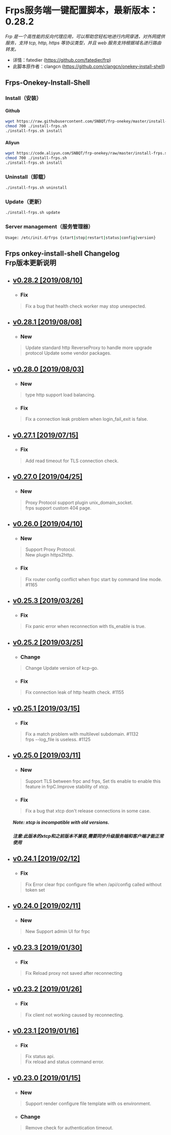 
Frps服务端一键配置脚本，最新版本：0.28.2
===========

*Frp 是一个高性能的反向代理应用，可以帮助您轻松地进行内网穿透，对外网提供服务，支持 tcp, http, https 等协议类型，并且 web 服务支持根据域名进行路由转发。*

* 详情：fatedier (https://github.com/fatedier/frp)
* 此脚本原作者：clangcn (https://github.com/clangcn/onekey-install-shell)

## Frps-Onekey-Install-Shell  

### Install（安装）

#### Github
```Bash
wget https://raw.githubusercontent.com/SNBQT/frp-onekey/master/install-frps.sh -O ./install-frps.sh
chmod 700 ./install-frps.sh
./install-frps.sh install
```
#### Aliyun
```Bash
wget https://code.aliyun.com/SNBQT/frp-onekey/raw/master/install-frps.sh -O ./install-frps.sh
chmod 700 ./install-frps.sh
./install-frps.sh install
```

### Uninstall（卸载）
```Bash
./install-frps.sh uninstall
```
### Update（更新）
```Bash
./install-frps.sh update
```
### Server management（服务管理器）
```Bash
Usage: /etc/init.d/frps {start|stop|restart|status|config|version}
```
Frps onkey-install-shell Changelog<br>Frp版本更新说明
---------------------------------------

 <!-- vim-markdown-toc GFM -->

* ## [v0.28.2 [2019/08/10]](#v0.28.2[2019/08/10])
    * ### Fix
     > Fix a bug that health check worker may stop unexpected.

* ## [v0.28.1 [2019/08/08]](#v0.28.1[2019/08/08])
    * ### New
     > Update standard http ReverseProxy to handle more upgrade protocol
     > Update some vendor packages.

* ## [v0.28.0 [2019/08/03]](#v0.28.0[2019/08/03])
    * ### New
     > type http support load balancing.
    * ### Fix
     > Fix a connection leak problem when login_fail_exit is false.

* ## [v0.27.1 [2019/07/15]](#v0.27.1[2019/07/15])
    * ### Fix
     > Add read timeout for TLS connection check.

* ## [v0.27.0 [2019/04/25]](#v0.27.0[2019/04/25])
    * ### New
     > Proxy Protocol support plugin unix_domain_socket.  
     > frps support custom 404 page.

* ## [v0.26.0 [2019/04/10]](#v0.26.0[2019/04/10])
    * ### New
     > Support Proxy Protocol.  
       New plugin https2http.
    * ### Fix
     > Fix router config conflict when frpc start by command line mode. #1165

* ## [v0.25.3 [2019/03/26]](#v0.25.3[2019/03/26])
    * ### Fix
     > Fix panic error when reconnection with tls_enable is true.

* ## [v0.25.2 [2019/03/25]](#v0.25.2[2019/03/25])
    * ### Change
     > Change Update version of kcp-go.
    * ### Fix
     > Fix connection leak of http health check. #1155

* ## [v0.25.1 [2019/03/15]](#v0.25.1[2019/03/15])
    * ### Fix
     >Fix a match problem with multilevel subdomain. #1132  
      frps --log_file is useless. #1125

* ## [v0.25.0 [2019/03/11]](#v0.25.0[2019/03/11])
    * ### New
     > Support TLS between frpc and frps, Set
 tls enable to enable this feature in frpC.Improve stability of xtcp.
    * ### Fix
     > Fix a bug that xtcp don't release connections in some case.
     
    ##### Note: xtcp is incompatible with old versions.
 
    ##### 注意:此版本的xtcp和之前版本不兼容,需要同步升级服务端和客户端才能正常使用
 
* ## [v0.24.1 [2019/02/12]](#v0.24.1[2019/02/12])
    * ### Fix
     > Fix Error clear frpc configure file when /api/config called without token set
     
* ## [v0.24.0 [2019/02/11]](#v0.24.0[2019/02/11])
    * ### New
     > New Support admin UI for frpc
     
* ## [v0.23.3 [2019/01/30]](#v0.23.3[2019/01/30])
    * ### Fix
     > Fix Reload proxy not saved after reconnecting
  
* ## [v0.23.2 [2019/01/26]](#v0.23.2[2019/01/26])  
    * ### Fix 
     > Fix client not working caused by reconnecting.

* ## [v0.23.1 [2019/01/16]](#v0.23.1[2019/01/16])  
    * ### Fix 
     >Fix status api.<br> 
     >Fix reload and status command error.

* ## [v0.23.0 [2019/01/15]](#v0.23.0[2019/01/15])
    * ### New
     >Support render configure file template with os environment.
    * ### Change
     >Remove check for authentication timeout.
